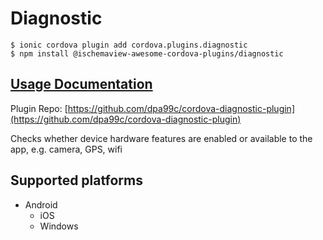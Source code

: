 # Diagnostic

```text
$ ionic cordova plugin add cordova.plugins.diagnostic
$ npm install @ischemaview-awesome-cordova-plugins/diagnostic
```

## [Usage Documentation](https://danielsogl.gitbook.io/awesome-cordova-plugins/plugins/diagnostic/)

Plugin Repo: [https://github.com/dpa99c/cordova-diagnostic-plugin](https://github.com/dpa99c/cordova-diagnostic-plugin)

Checks whether device hardware features are enabled or available to the app, e.g. camera, GPS, wifi

## Supported platforms

* Android
  * iOS
  * Windows

